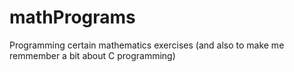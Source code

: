 # mathPrograms

Programming certain mathematics exercises (and also to make me remmember a bit about C programming)